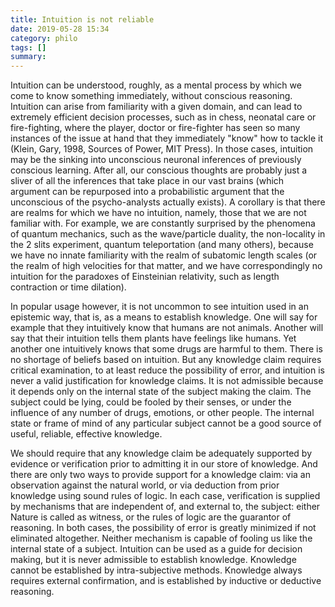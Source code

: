 ```yaml
---
title: Intuition is not reliable
date: 2019-05-28 15:34
category: philo
tags: []
summary: 
---
```

Intuition can be understood, roughly, as a mental process by which we come to know something immediately, without conscious reasoning. Intuition can arise from familiarity with a given domain, and can lead to extremely efficient decision processes, such as in chess, neonatal care or fire-fighting, where the player, doctor or fire-fighter has seen so many instances of the issue at hand that they immediately "know" how to tackle it (Klein, Gary, 1998, Sources of Power, MIT Press). In those cases, intuition may be the sinking into unconscious neuronal inferences of previously conscious learning. After all, our conscious thoughts are probably just a sliver of all the inferences that take place in our vast brains (which argument can be repurposed into a probabilistic argument that the unconscious of the psycho-analysts actually exists). A corollary is that there are realms for which we have no intuition, namely, those that we are not familiar with. For example, we are constantly surprised by the phenomena of quantum mechanics, such as the wave/particle duality, the non-locality in the 2 slits experiment, quantum teleportation (and many others), because we have no innate familiarity with the realm of subatomic length scales (or the realm of high velocities for that matter, and we have correspondingly no intuition for the paradoxes of Einsteinian relativity, such as length contraction or time dilation).

In popular usage however, it is not uncommon to see intuition used in an epistemic way, that is, as a means to establish knowledge. One will say for example that they intuitively know that humans are not animals. Another will say that their intuition tells them plants have feelings like humans. Yet another one intuitively knows that some drugs are harmful to them. There is no shortage of beliefs based on intuition. But any knowledge claim requires critical examination, to at least reduce the possibility of error, and intuition is never a valid justification for knowledge claims. It is not admissible because it depends only on the internal state of the subject making the claim. The subject could be lying, could be fooled by their senses, or under the influence of any number of drugs, emotions, or other people. The internal state or frame of mind of any particular subject cannot be a good source of useful, reliable, effective knowledge.

We should require that any knowledge claim be adequately supported by evidence or verification prior to admitting it in our store of knowledge. And there are only two ways to provide support for a knowledge claim: via an observation against the natural world, or via deduction from prior knowledge using sound rules of logic. In each case, verification is supplied by mechanisms that are independent of, and external to, the subject: either Nature is called as witness, or the rules of logic are the guarantor of reasoning. In both cases, the possibility of error is greatly minimized if not eliminated altogether. Neither mechanism is capable of fooling us like the internal state of a subject. Intuition can be used as a guide for decision making, but it is never admissible to establish knowledge. Knowledge cannot be established by intra-subjective methods. Knowledge always requires external confirmation, and is established by inductive or deductive reasoning. 

